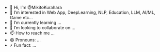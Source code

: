 - 👋 Hi, I’m @MikitoKurahara
- 👀 I’m interested in Web App, DeepLearning, NLP, Education, LLM, AI/ML, Game etc...
- 🌱 I’m currently learning ...
- 💞️ I’m looking to collaborate on ...
- 📫 How to reach me ...
- 😄 Pronouns: ...
- ⚡ Fun fact: ...

<!---
MikitoKurahara/MikitoKurahara is a ✨ special ✨ repository because its `README.md` (this file) appears on your GitHub profile.
You can click the Preview link to take a look at your changes.
--->
